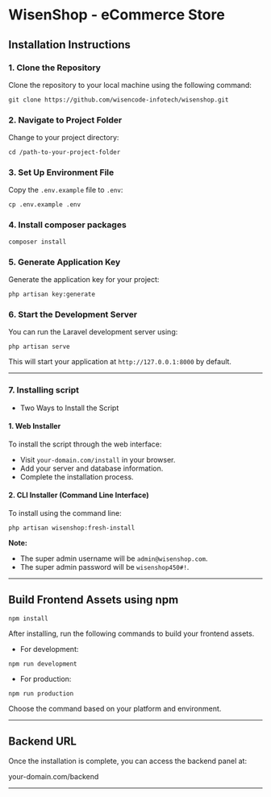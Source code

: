 # WisenShop - eCommerce Store

## Installation Instructions

### 1. Clone the Repository

Clone the repository to your local machine using the following command:

```git clone https://github.com/wisencode-infotech/wisenshop.git```

### 2. Navigate to Project Folder

Change to your project directory:

```cd /path-to-your-project-folder```

### 3. Set Up Environment File

Copy the `.env.example` file to `.env`:

```cp .env.example .env```

### 4. Install composer packages

```composer install```

### 5. Generate Application Key

Generate the application key for your project:

```php artisan key:generate```

### 6. Start the Development Server

You can run the Laravel development server using:

```php artisan serve```

This will start your application at `http://127.0.0.1:8000` by default.

---

### 7. Installing script

- Two Ways to Install the Script

#### 1. Web Installer

To install the script through the web interface:

- Visit `your-domain.com/install` in your browser.
- Add your server and database information.
- Complete the installation process.

#### 2. CLI Installer (Command Line Interface)

To install using the command line:

```php artisan wisenshop:fresh-install```

**Note:**
- The super admin username will be `admin@wisenshop.com`.
- The super admin password will be `wisenshop450#!`.

---

## Build Frontend Assets using npm

```npm install```

After installing, run the following commands to build your frontend assets.

- For development:

```npm run development```

- For production:

```npm run production```

Choose the command based on your platform and environment.

---

## Backend URL

Once the installation is complete, you can access the backend panel at:

your-domain.com/backend

---
